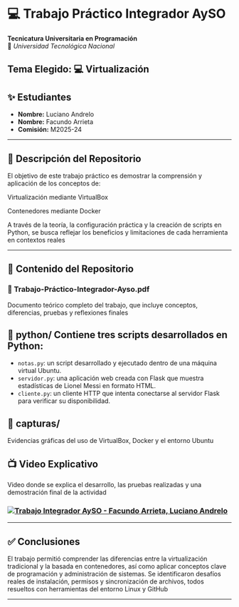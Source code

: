 # 💻 Trabajo Práctico Integrador AySO 
**Tecnicatura Universitaria en Programación**  
📍 *Universidad Tecnológica Nacional*

## Tema Elegido: 💻 Virtualización

## ✨ Estudiantes 
- **Nombre:** Luciano Andrelo
- **Nombre:** Facundo Arrieta
- **Comisión:** M2025-24  

---

## 📁 Descripción del Repositorio

El objetivo de este trabajo práctico es demostrar la comprensión y aplicación de los conceptos de:

Virtualización mediante VirtualBox

Contenedores mediante Docker

A través de la teoría, la configuración práctica y la creación de scripts en Python, se busca reflejar los beneficios y limitaciones de cada herramienta en contextos reales


---

## 📂 Contenido del Repositorio

### 📄 Trabajo-Práctico-Integrador-Ayso.pdf
Documento teórico completo del trabajo, que incluye conceptos, diferencias, pruebas y reflexiones finales

## 📁 python/ Contiene tres scripts desarrollados en Python:

- `notas.py`: un script desarrollado y ejecutado dentro de una máquina virtual Ubuntu.  
- `servidor.py`: una aplicación web creada con Flask que muestra estadísticas de Lionel Messi en formato HTML.  
- `cliente.py`: un cliente HTTP que intenta conectarse al servidor Flask para verificar su disponibilidad.

## 📁 capturas/
Evidencias gráficas del uso de VirtualBox, Docker y el entorno Ubuntu

## 📺 Video Explicativo 
Video donde se explica el desarrollo, las pruebas realizadas y una demostración final de la actividad

### [![Trabajo Integrador AySO - Facundo Arrieta, Luciano Andrelo](https://img.youtube.com/vi/PKKTRCltgbc/maxresdefault.jpg)](https://www.youtube.com/watch?v=PKKTRCltgbc)


---

## ✅ Conclusiones

El trabajo permitió comprender las diferencias entre la virtualización tradicional y la basada en contenedores, así como aplicar conceptos clave de programación y administración de sistemas. Se identificaron desafíos reales de instalación, permisos y sincronización de archivos, todos resueltos con herramientas del entorno Linux y GitHub

---



